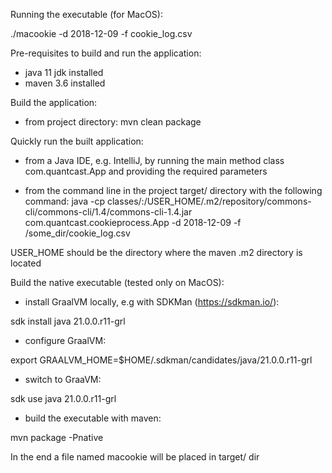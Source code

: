 Running the executable (for MacOS):

./macookie -d 2018-12-09 -f cookie_log.csv

Pre-requisites to build and run the application:

- java 11 jdk installed
- maven 3.6 installed

Build the application:

- from project directory: mvn clean package

Quickly run the built application:

- from a Java IDE, e.g. IntelliJ, by running the main method class com.quantcast.App and providing
the required parameters

- from the command line in the project target/ directory with the following command:
  java -cp classes/:/USER_HOME/.m2/repository/commons-cli/commons-cli/1.4/commons-cli-1.4.jar com.quantcast.cookieprocess.App  -d 2018-12-09 -f /some_dir/cookie_log.csv
  
USER_HOME should be the directory where the maven .m2 directory is located 

Build the native executable (tested only on MacOS):

- install GraalVM locally, e.g with SDKMan (https://sdkman.io/):

sdk install java 21.0.0.r11-grl

- configure GraalVM:

export GRAALVM_HOME=$HOME/.sdkman/candidates/java/21.0.0.r11-grl

- switch to GraaVM:

sdk use java 21.0.0.r11-grl

- build the executable with maven:

mvn package -Pnative

In the end a file named macookie will be placed in target/ dir